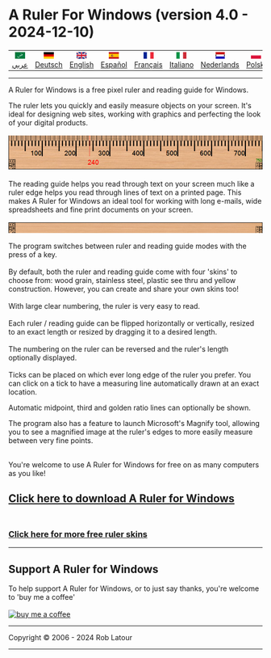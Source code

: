 # A Ruler For Windows (version 4.0 - 2024-12-10)

<!-- header -->
|||||||||||
| :---: | :---: | :---: | :---: | :---: |:---: | :---: | :---: |:---: | :---: |
| [![عربي](/images/flags/ar.png)](../en/README.md)<br>[عربي](../ar/README.md) | [![Deutsch](/images/flags/de.png)](../de/README.md)<br>[Deutsch](../de/README.md) | [![English](/images/flags/en-GB.png)](../en/README.md)<br>[English](../en/README.md) | [![Español](/images/flags/es.png)](../es/README.md)<br>[Español](../es/README.md) | [![Français](/images/flags/fr.png)](../fr/README.md)<br>[Français](../fr/README.md)| [![Italiano](/images/flags/it.png)](../it/README.md)<br>[Italiano](../it/README.md) | [![Nederlands](/images/flags/nl.png)](../nl/README.md)<br>[Nederlands](../nl/README.md) | [![Polski](/images/flags/pl.png)](../pl/README.md)<br>[Polski](../pl/README.md) | [![Português](/images/flags/pt.png)](../pt/README.md)<br>[Português](../pt/README.md) | [![Svenska](/images/flags/sv.png)](../sv/README.md)<br>[Svenska](../sv/README.md) |

<!-- header -->

- - -

A Ruler for Windows is a free pixel ruler and reading guide for Windows.  
  
The ruler lets you quickly and easily measure objects on your screen. It's ideal for designing web sites, working with graphics and perfecting the look of your digital products.<br><br>
[![ruler](/images/ruler.png)](screenshot.png)<br><br>
The reading guide helps you read through text on your screen much like a ruler edge helps you read through lines of text on a printed page. This makes A Ruler for Windows an ideal tool for working with long e-mails, wide spreadsheets and fine print documents on your screen.<br><br>
![Reading Guide](/images/readingguide.png)


The program switches between ruler and reading guide modes with the press of a key.<br><br>
By default, both the ruler and reading guide come with four 'skins' to choose from: wood grain, stainless steel, plastic see thru and yellow construction. However, you can create and share your own skins too!  <br>  <br>With large clear numbering, the ruler is very easy to read.  <br>  <br>Each ruler / reading guide can be flipped horizontally or vertically, resized to an exact length or resized by dragging it to a desired length.  <br>  <br>The numbering on the ruler can be reversed and the ruler's length optionally displayed.  <br>  <br>Ticks can be placed on which ever long edge of the ruler you prefer. You can click on a tick to have a measuring line automatically drawn at an exact location.<br>

Automatic midpoint, third and golden ratio lines can optionally be shown.  
  
The program also has a feature to launch Microsoft's Magnify tool, allowing you to see a magnified image at the ruler's edges to more easily measure between very fine points. <br><br>

You're welcome to use A Ruler for Windows for free on as many computers as you like!

## [Click here to download A Ruler for Windows](https://6ec1f0a2f74d4d0c2019-591364a760543a57f40bab2c37672676.ssl.cf5.rackcdn.com/arulersetupv40.exe)<br><br>

### [Click here for more free ruler skins](skins.md) 

* * * 
## Support A Ruler for Windows

To help support A Ruler for Windows, or to just say thanks, you're welcome to 'buy me a coffee'<br><br>
[<img alt="buy me  a coffee" width="200px" src="https://cdn.buymeacoffee.com/buttons/v2/default-blue.png" />](https://www.buymeacoffee.com/roblatour)
* * *
Copyright © 2006 - 2024 Rob Latour
* * *